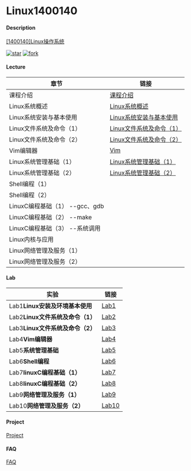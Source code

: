 # Linux1400140

#### Description

[[1400140]Linux操作系统](https://gitee.com/lkljty/Linux1400140)

[![star](https://gitee.com/lkljty/Linux1400140/badge/star.svg?theme=dark)](https://gitee.com/lkljty/Linux1400140/stargazers)
[![fork](https://gitee.com/lkljty/Linux1400140/badge/fork.svg?theme=dark)](https://gitee.com/lkljty/Linux1400140/members)

#### Lecture

| 章节                           | 链接                                                 |
| ------------------------------ | ---------------------------------------------------- |
| 课程介绍                       | [课程介绍](./lecture/Intro.md)                       |
| Linux系统概述                  | [Linux系统概述](./lecture/Overview.md)               |
| Linux系统安装与基本使用        | [Linux系统安装与基本使用](./lecture/Installation.md) |
| Linux文件系统及命令（1）       | [Linux文件系统及命令（1）](./lecture/cmd1.md)        |
| Linux文件系统及命令（2）       | [Linux文件系统及命令（2）](./lecture/cmd2.md)        |
| Vim编辑器                      | [Vim](./lecture/Vim.md)                              |
| Linux系统管理基础（1）         | [Linux系统管理基础（1）](./lecture/Mgmt1.md)         |
| Linux系统管理基础（2）         | [Linux系统管理基础（2）](./lecture/Mgmt2.md)         |
| Shell编程（1）                 |                                                      |
| Shell编程（2）                 |                                                      |
| LinuxC编程基础（1） --gcc、gdb |                                                      |
| LinuxC编程基础（2） --make     |                                                      |
| LinuxC编程基础（3） --系统调用 |                                                      |
| Linux内核与应用                |                                                      |
| Linux网络管理及服务（1）       |                                                      |
| Linux网络管理及服务（2）       |                                                      |

#### Lab

| 实验                             | 链接                    |
| -------------------------------- | ----------------------- |
| Lab1**Linux安装及环境基本使用**  | [Lab1](./lab/lab1.md)   |
| Lab2**Linux文件系统及命令（1）** | [Lab2](./lab/lab2.md)   |
| Lab3**Linux文件系统及命令（2）** | [Lab3](./lab/lab3.md)   |
| Lab4**Vim编辑器**                | [Lab4](./lab/lab4.md)   |
| Lab5**系统管理基础**             | [Lab5](./lab/lab5.md)   |
| Lab6**Shell编程**                | [Lab6](./lab/lab6.md)   |
| Lab7**linuxC编程基础（1）**      | [Lab7](./lab/lab7.md)   |
| Lab8**linuxC编程基础（2）**      | [Lab8](./lab/lab8.md)   |
| Lab9**网络管理及服务（1）**      | [Lab9](./lab/lab9.md)   |
| Lab10**网络管理及服务（2）**     | [Lab10](./lab/lab10.md) |

#### Project

[Project](./project/project.md)

#### FAQ

[FAQ](./FAQ/FAQ.md)